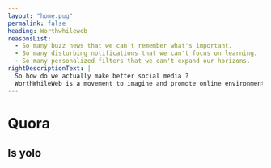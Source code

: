 ```yaml
---
layout: "home.pug"
permalink: false
heading: Worthwhileweb
reasonsList:
  - So many buzz news that we can't remember what's important.
  - So many disturbing notifications that we can't focus on learning.
  - So many personalized filters that we can't expand our horizons.
rightDescriptionText: |
  So how do we actually make better social media ?
  WorthWhileWeb is a movement to imagine and promote online environments so enriching you'll never say the internet is a waste of time again.
---
```


# Quora

## Is yolo
